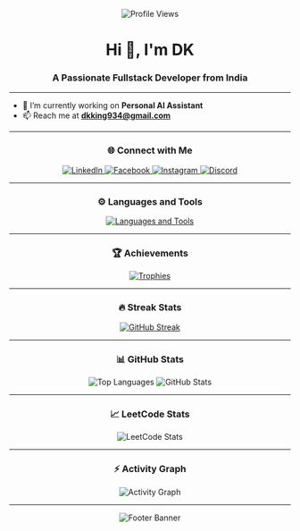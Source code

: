 <p align="center">
  <img src="https://komarev.com/ghpvc/?username=dkk934&label=Profile%20Views&color=0e75b6&style=flat" alt="Profile Views" />
</p>

<h1 align="center">Hi 👋, I'm DK</h1>
<h3 align="center">A Passionate Fullstack Developer from India</h3>

---

- 🔭 I’m currently working on **Personal AI Assistant**  
- 📫 Reach me at **dkking934@gmail.com**

---

<h3 align="center">🌐 Connect with Me</h3>
<p align="center">
  <a href="https://linkedin.com/in/deepak ch." target="_blank">
    <img src="https://img.shields.io/badge/LinkedIn-%230077B5.svg?style=for-the-badge&logo=linkedin&logoColor=white" alt="LinkedIn">
  </a>
  <a href="https://fb.com/dk king" target="_blank">
    <img src="https://img.shields.io/badge/Facebook-%231877F2.svg?style=for-the-badge&logo=facebook&logoColor=white" alt="Facebook">
  </a>
  <a href="https://instagram.com/dkking5143" target="_blank">
    <img src="https://img.shields.io/badge/Instagram-%23E4405F.svg?style=for-the-badge&logo=instagram&logoColor=white" alt="Instagram">
  </a>
  <a href="https://discord.gg/dk_701" target="_blank">
    <img src="https://img.shields.io/badge/Discord-%237289DA.svg?style=for-the-badge&logo=discord&logoColor=white" alt="Discord">
  </a>
</p>

---

<h3 align="center">⚙️ Languages and Tools</h3>
<p align="center">
  <a href="#">
    <img src="https://skillicons.dev/icons?i=html,css,c,cs,cpp,py,js,java,react,vite,expressjs,nodejs,mysql,postgres,git,github,vscode,npm,postman,unity,stackoverflow&perline=10" alt="Languages and Tools">
  </a>
</p>

---

<h3 align="center">🏆 Achievements</h3>
<p align="center">
  <a href="https://github.com/ryo-ma/github-profile-trophy">
    <img src="https://github-profile-trophy.vercel.app/?username=dkk934&theme=onestar&no-bg=true&no-frame=true&margin-h=15" alt="Trophies">
  </a>
</p>

---

<h3 align="center">🔥 Streak Stats</h3>
<p align="center">
  <a href="https://git.io/streak-stats">
    <img src="https://github-readme-streak-stats.herokuapp.com?user=dkk934&theme=transparent&hide_border=true&border_radius=5" alt="GitHub Streak">
  </a>
</p>

---

<h3 align="center">📊 GitHub Stats</h3>
<div align="center">
  <img src="https://github-readme-stats.vercel.app/api/top-langs?username=dkk934&show_icons=true&locale=en&layout=compact&bg_color=0d1117&text_color=ffffff&hide_border=true" alt="Top Languages" />
  <img src="https://github-readme-stats.vercel.app/api?username=dkk934&show_icons=true&locale=en&bg_color=0d1117&text_color=ffffff&hide_border=true" alt="GitHub Stats" />
</div>

---

<h3 align="center">📈 LeetCode Stats</h3>
<p align="center">
  <img src="https://leetcard.jacoblin.cool/dk_k_934?theme=dark&font=Share%20Tech%20Mono&ext=heatmap" alt="LeetCode Stats">
</p>

---

<h3 align="center">⚡ Activity Graph</h3>
<p align="center">
  <img src="https://github-readme-activity-graph.vercel.app/graph?username=dkk934&theme=react-dark" alt="Activity Graph">
</p>

---

<p align="center">
  <img src="https://capsule-render.vercel.app/api?type=waving&height=100&color=gradient&text=DKK934&section=footer&fontColor=0d1117&fontSize=45&fontAlign=50&fontAlignY=65" alt="Footer Banner">
</p>
